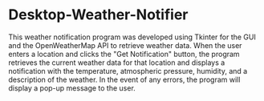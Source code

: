 # Desktop-Weather-Notifier
This weather notification program was developed using Tkinter for the GUI and the OpenWeatherMap API to retrieve weather data. When the user enters a location and clicks the "Get Notification" button, the program retrieves the current weather data for that location and displays a notification with the temperature, atmospheric pressure, humidity, and a description of the weather. In the event of any errors, the program will display a pop-up message to the user.
